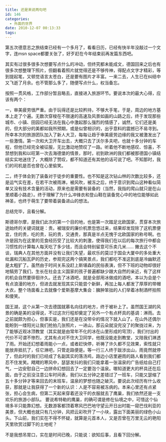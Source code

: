 ```yaml
---
title: 还是来说两句吧
id: 146
categories:
  - 外面的世界
date: 2010-12-07 00:13:33
tags:
---
```


第五次德意志之旅结束已经有一个多月了，看看日历，已经有快半年没敲过一个文字，连msn space都要关张了，好歹赶在今年结束前再发篇东西吧。

其实有过很多很多次想要写点什么的冲动，但终究都未能成文，德国回来之后也有很多次想整理下照片，但翻看着照片就觉得还是不够传神，得配点文字才精彩，等到提起笔，又顿觉语言太苍白，还是要有图片才丰富。一来二去，人生已在纠结中又飞逝了月余。也不管那么多了，随便写点什么，权当备忘。

按照一贯风格，工作部分暂且略去，直接进入旅游环节。要说本次的最大心得，应该有两个：

一，审美疲劳很严重。由于玩得还是比较矜持，不够大手笔，于是，周边的地方基本上走了个遍。无数次穿梭在不限速的高速及风景如画的山路之后，终于发现那些城市、小镇、田园已经无法在我心中激起那么强烈的情感了，诚然，它们还是美的，但大部分的美都如我所预期，或是似曾相识的，出乎意料的震撼已不易寻到。
所幸本次的旅游团队加入了新人大卫，每每让趋于审美疲劳边缘的我又被激发出了一些激情。第一次和大卫开车出去，大概只去了沃尔多夫吧，也就十多分钟的车程，但他已经完全被征服，无比激动地赞叹了一路。听着他不断地感叹、惊喜，不禁想到我和以旺第一次去海德堡的情景，那时，初到欧洲的我们都被那德国小镇结结实实地迷住了，大概除了赞叹，都不知道还有其他的话可说了吧。不知那时，我们的司机是否也曾在心里偷笑。

二，终于体会到了装备对于徒步的重要性。也不知是这次钻山林的次数比较多，还是运气实在差，在若干次被雨淋，被风吹，被冻之后，终于意识到爬山这种看似简单又没有技术含量的活动，原来也是需要有装备的（当然，我指的爬山就只是在山里顺着小路走）。终于理解了为什么冲锋衣和登山鞋在装备党心中的地位能够如此神圣，也终于萌生了要带着装备进山的想法。

总结完毕，且看分解。

斯德哥尔摩，是我们此次的第一个目的地，也是第一次踏足北欧国家，贯穿本次旅途始终的关键词就是：贵。被瑞安的廉价机票忽悠过来，结果却发现除了这机票便宜，住的贵，吃的贵，玩的贵，交通贵，那真是半点无愧于北欧国家的称号啊。也许是因为在这里的觅食经历受了比较大的刺激，使得我们在以后的每次旅行中都会习惯性的计算每人每天吃了多少钱，而且会特别留意可乐卖几米……
撇去这个不谈，瑞典人在其他方面并没有让我们失望，最欢乐的莫过于国会大厦中的多处重大纰漏和沉船瓦萨的历史，参观完这两个搞笑景点，我们都吃不准这到底是冷幽默还是太粗犷了。虽然由于时间关系没赶上斯堪森的民俗表演，但不下班的动物却很好地犒劳了我们，生长在社会主义国家的孩子普遍都缺少跟大自然的亲近，有了这样的机会自然要徘徊许久。还去了冰酒吧，就是全部用冰做成的酒吧，本以为会是个有点浪漫的地方，但进去就发现其实只能尝个新鲜，再加上每人都发了厚厚的带帽大衣，整个场面看上去就像个爱斯基摩大集会：臃肿笨拙的人们举着冰制酒杯拍照和傻笑。

国王湖，这个从第一次去德国就慕名向往的地方，终于被补上了。虽然国王湖的风景的确是美的没得说，不过这次行程却奠定了另外一个有点杯具的基调：淋雨。去之前就颇为担心，但事实是，我们还是在没带伞的情况下就入山了。在山外还偶尔能盼到一缕阳光让我们抢拍几张照片，一进山，那云朵就没完没了的聚拢过来，为了能够近观冰顶教堂（其实就是由常年不化的冰在山里形成的穹顶），我们付出的代价不可谓不惨烈，尤其有点对不住大卫同学，他既没能走到教堂，又陪我们淋透了雨。开始还幻想着雨能小一点，或者赶快停，祈祷了许久都不见效果，索性就只能放弃抵抗了，任它淋吧，只管走路便是。等一行三人终于跋涉出山，雨竟然就停了，但此时的我们已经成了名副其实的落汤鸡，路边小店里避雨的路人看到我们都忍不住发笑。飕飕的寒风中，瑟瑟发抖的我们只能拿着一张温泉的广告纸给自己打气，一边安慰自己一边拼命幻想回去了一定要泡个温泉。哪知道更大的杯具还在后面，由于之前没注意公车时间表，我们以五分钟之差错过了一班车，只能又瑟缩了五十多分钟才等来回去的末班车，温泉的梦想也随之破灭。要说此次经历有什么收获，那就是让我获得了一个新的认识：人是不容易被冻病的。本来心里还有点紧张，担心会生病，但第二天起来穿着还没干的衣服就去了鹰巢，我们依然还是一支欢乐的旅游小部队。
要说希特勒的鹰巢，的确可谓是修在仙境之中，可惜这个仙境多半只能靠幻想。无数游客都顶着寒风巴巴地守望云开日出时能一窥巴伐利亚的美景，但大概也就只有几分钟，风把云彩吹开了一小块，露出下面美丽的绿色小山头。下山前，我们实在不得不怀疑，就算是元首本人，又是否曾在万里无云的艳阳天里欣赏过脚下的土地呢？

不是我想吊胃口，实在是时间已晚，只能说：欲知后事，且看下回分解。
